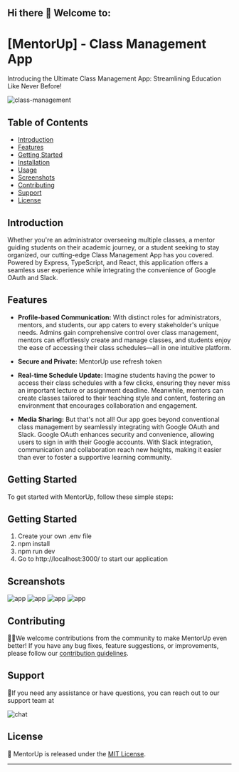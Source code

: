 ## Hi there 👋 Welcome to:

# [MentorUp] - Class Management App

Introducing the Ultimate Class Management App: Streamlining Education Like Never Before!

<div>
<img src="" alt="class-management"  />
</div>

## Table of Contents

- [Introduction](#introduction)
- [Features](#features)
- [Getting Started](#getting-started)
- [Installation](#installation)
- [Usage](#usage)
- [Screenshots](#screenshots)
- [Contributing](#contributing)
- [Support](#support)
- [License](#license)

## Introduction

Whether you're an administrator overseeing multiple classes, a mentor guiding students on their academic journey, or a student seeking to stay organized, our cutting-edge Class Management App has you covered. Powered by Express, TypeScript, and React, this application offers a seamless user experience while integrating the convenience of Google OAuth and Slack.

## Features

- **Profile-based Communication:** With distinct roles for administrators, mentors, and students, our app caters to every stakeholder's unique needs. Admins gain comprehensive control over class management, mentors can effortlessly create and manage classes, and students enjoy the ease of accessing their class schedules—all in one intuitive platform.

- **Secure and Private:** MentorUp use refresh token

- **Real-time Schedule Update:** Imagine students having the power to access their class schedules with a few clicks, ensuring they never miss an important lecture or assignment deadline. Meanwhile, mentors can create classes tailored to their teaching style and content, fostering an environment that encourages collaboration and engagement.

- **Media Sharing:**
  But that's not all! Our app goes beyond conventional class management by seamlessly integrating with Google OAuth and Slack. Google OAuth enhances security and convenience, allowing users to sign in with their Google accounts. With Slack integration, communication and collaboration reach new heights, making it easier than ever to foster a supportive learning community.

## Getting Started

To get started with MentorUp, follow these simple steps:

## Getting Started

1. Create your own .env file
2. npm install
3. npm run dev
4. Go to http://localhost:3000/ to start our application

## Screanshots

<div>
<img src="" alt="app"  />
<img src="" alt="app"  />
<img src="" alt="app"  />
<img src="" alt="app"  />
</div>

## Contributing

👩‍💻We welcome contributions from the community to make MentorUp even better! If you have any bug fixes, feature suggestions, or improvements, please follow our [contribution guidelines](CONTRIBUTING.md).

## Support

🍿If you need any assistance or have questions, you can reach out to our support team at

<div>
<img src="https://www.educatorstechnology.com/wp-content/webp-express/webp-images/uploads/2023/05/Best-Tools-and-Apps-to-help-you-manage-your-class-1.png.webp" alt="chat"  />
</div>

## License

🧙
MentorUp is released under the [MIT License](LICENSE).

---
